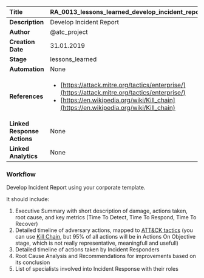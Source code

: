 | Title                       | RA_0013_lessons_learned_develop_incident_report         |
|:----------------------------|:--------------------|
| **Description**             | Develop Incident Report   |
| **Author**                  | @atc_project        |
| **Creation Date**           | 31.01.2019 |
| **Stage**                   | lessons_learned         |
| **Automation**              | None |
| **References**              |<ul><li>[https://attack.mitre.org/tactics/enterprise/](https://attack.mitre.org/tactics/enterprise/)</li><li>[https://en.wikipedia.org/wiki/Kill_chain](https://en.wikipedia.org/wiki/Kill_chain)</li></ul> |
| **Linked Response Actions** | None |
| **Linked Analytics**        | None |


### Workflow

Develop Incident Report using your corporate template.

It should include:

1. Executive Summary with short description of damage, actions taken, root cause, and key metrics (Time To Detect, Time To Respond, Time To Recover)
2. Detailed timeline of adversary actions, mapped to [ATT&CK tactics](https://attack.mitre.org/tactics/enterprise/) (you can use [Kill Chain](https://en.wikipedia.org/wiki/Kill_chain), but 95% of all actions will be in Actions On Objective stage, which is not really representative, meaningfull and usefull)
3. Detailed timeline of actions taken by Incident Responders
4. Root Cause Analysis and Recommendations for improvements based on its conclusion
5. List of specialists involved into Incident Response with their roles
